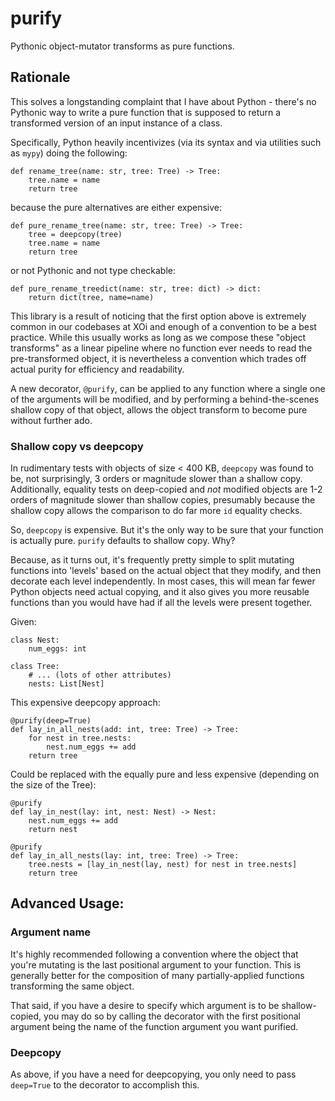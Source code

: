 # purify

Pythonic object-mutator transforms as pure functions.

## Rationale

This solves a longstanding complaint that I have about Python -
there's no Pythonic way to write a pure function that is supposed to
return a transformed version of an input instance of a class.

Specifically, Python heavily incentivizes (via its syntax and via
utilities such as `mypy`) doing the following:

```
def rename_tree(name: str, tree: Tree) -> Tree:
    tree.name = name
    return tree
```

because the pure alternatives are either expensive:

```
def pure_rename_tree(name: str, tree: Tree) -> Tree:
    tree = deepcopy(tree)
    tree.name = name
    return tree
```

or not Pythonic and not type checkable:

```
def pure_rename_treedict(name: str, tree: dict) -> dict:
    return dict(tree, name=name)
```

This library is a result of noticing that the first option above is
extremely common in our codebases at XOi and enough of a convention to
be a best practice.  While this usually works as long as we compose
these "object transforms" as a linear pipeline where no function ever
needs to read the pre-transformed object, it is nevertheless a
convention which trades off actual purity for efficiency and
readability.

A new decorator, `@purify`, can be applied to any function where a
single one of the arguments will be modified, and by performing a
behind-the-scenes shallow copy of that object, allows the object
transform to become pure without further ado.

### Shallow copy vs deepcopy

In rudimentary tests with objects of size < 400 KB, `deepcopy` was
found to be, not surprisingly, 3 orders or magnitude slower than a
shallow copy. Additionally, equality tests on deep-copied and _not_
modified objects are 1-2 orders of magnitude slower than shallow
copies, presumably because the shallow copy allows the comparison to
do far more `id` equality checks.

So, `deepcopy` is expensive. But it's the only way to be sure that
your function is actually pure. `purify` defaults to shallow
copy. Why?

Because, as it turns out, it's frequently pretty simple to split
mutating functions into 'levels' based on the actual object that they
modify, and then decorate each level independently. In most cases,
this will mean far fewer Python objects need actual copying, and it
also gives you more reusable functions than you would have had if all
the levels were present together.

Given:

```
class Nest:
    num_eggs: int

class Tree:
    # ... (lots of other attributes)
    nests: List[Nest]
```

This expensive deepcopy approach:

```
@purify(deep=True)
def lay_in_all_nests(add: int, tree: Tree) -> Tree:
    for nest in tree.nests:
        nest.num_eggs += add
    return tree
```

Could be replaced with the equally pure and less expensive (depending on the size of the Tree):

```
@purify
def lay_in_nest(lay: int, nest: Nest) -> Nest:
    nest.num_eggs += add
    return nest

@purify
def lay_in_all_nests(lay: int, tree: Tree) -> Tree:
    tree.nests = [lay_in_nest(lay, nest) for nest in tree.nests]
    return tree
```

## Advanced Usage:

### Argument name

It's highly recommended following a convention where the object that
you're mutating is the last positional argument to your function. This
is generally better for the composition of many partially-applied
functions transforming the same object.

That said, if you have a desire to specify which argument is to be
shallow-copied, you may do so by calling the decorator with the first
positional argument being the name of the function argument you want
purified.

### Deepcopy

As above, if you have a need for deepcopying, you only need to pass
`deep=True` to the decorator to accomplish this.
